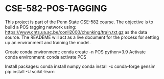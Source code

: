 # CSE-582-POS-TAGGING
This project is part of the Penn State CSE-582 course. The objective is to build a POS tagging network using:  https://www.cnts.ua.ac.be/conll2000/chunking/train.txt.gz as the data source. The READEME will act as a live document for the process for setting up an environment and training the model.

Create conda environment: conda create -n POS python=3.9
Activate conda environment: conda activate POS

Install packages:
conda install numpy
conda install -c conda-forge gensim
pip install -U scikit-learn